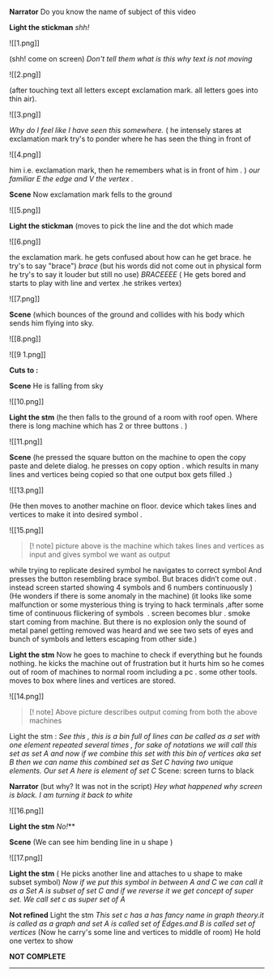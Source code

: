 
**Narrator** 
Do you know the name of subject of this video 

**Light the stickman**
*shh!*

![[1.png]]

(shh! come on screen)
*Don't tell them
what is this why text is not moving*

![[2.png]]

(after touching text all letters except exclamation mark. all letters goes into thin air).

![[3.png]]

*Why do I feel like I have seen this somewhere.*
( he intensely stares at exclamation mark try's  to ponder where he has seen the thing in front of 

![[4.png]]

him i.e. exclamation mark, then he remembers what is in front of him . )
*our familiar E the edge and V the vertex .*

**Scene**
Now exclamation mark fells to the ground

![[5.png]]

**Light the stickman**
(moves to pick the line and  the dot which made 

![[6.png]]

the exclamation mark. he gets confused about how can he get brace. he try's to say "brace") 
*brace*
(but his words did not come out in physical form he try's to say it louder but still no use)
*BRACEEEE*
( He gets bored and starts to play with line and  vertex .he strikes vertex) 

![[7.png]]

**Scene**
(which bounces of the ground and collides with his body which sends him flying into sky.

![[8.png]]

![[9 1.png]]

**Cuts to :**

**Scene**
He is falling from sky 

![[10.png]]

**Light the stm**
(he then  falls to the ground of a room with roof open. Where there is long machine which has 2 or three buttons . )

![[11.png]]


**Scene**
(he pressed the square button on the machine to open the copy paste and delete dialog. he presses on copy option . which results in many lines and vertices being copied so that one output box gets filled .)

![[13.png]]

(He then moves to another machine on floor. device which takes lines and vertices to make it into desired symbol .

![[15.png]]


> [! note] picture above is the machine which takes lines and vertices as input and gives symbol we want as output

while trying to replicate desired symbol he navigates to correct symbol And presses the 
button resembling brace symbol. But braces didn’t come out . instead screen started showing 4 symbols and 6 numbers continuously )
(He wonders if there is some anomaly in the machine) 
(it looks like some malfunction or some mysterious thing is trying to hack terminals ,after some time of continuous flickering of symbols  . screen becomes blur . smoke start coming from machine. But there is no explosion only the sound of metal panel getting removed was heard and we see two sets of eyes and bunch of symbols and letters escaping from other side.) 

**Light the stm**
Now he goes to machine to check if everything but he founds nothing. he kicks the machine out of frustration but it hurts him so he comes out of room of machines to normal room including a pc . some other tools. moves to box where lines and vertices are stored. 


![[14.png]]

> [! note] Above picture describes output coming from both the above machines

Light the stm :
*See this , this is a bin full of lines can be called as a set with one element repeated several times , for sake of notations we will call this set as set A and now if we combine this set with this bin of vertices aka set B then we can name this combined set as Set C having two unique elements. Our set A here is element of set C*
Scene: screen turns to black

**Narrator**
(but why? It was not in the script)
*Hey what happened why screen is black.*
*I am turning it back to white*

![[16.png]]

**Light the stm**
*No!***

**Scene**
(We can see him bending line in u shape )

![[17.png]]


**Light the stm**
( He picks another line and attaches to u shape to make subset symbol)
*Now if we put this symbol in between A and C we can call it as a Set A is subset of set C and if we reverse it we get concept of super set. We call set c as super set of A*

**Not refined** 
Light the stm 
*This set c has a has fancy name in graph theory.it is called as a graph and set A is called set of Edges.and B is called set of vertices*
(Now he carry's some line and vertices to middle of room)
He hold one vertex to show 

**NOT COMPLETE**

----


